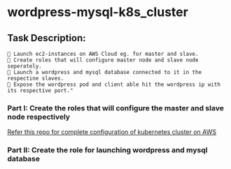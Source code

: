 # wordpress-mysql-k8s_cluster
## Task Description:
```
🔅 Launch ec2-instances on AWS Cloud eg. for master and slave.
🔅 Create roles that will configure master node and slave node seperately.
🔅 Launch a wordpress and mysql database connected to it in the respectine slaves. 
🔅 Expose the wordpress pod and client able hit the wordpress ip with its respective port."
```

### Part I: Create the roles that will configure the master and slave node respectively
[Refer this repo for complete configuration of kubernetes cluster on AWS](https://github.com/Rutuja210/k8s-multinode-cluster.git)

### Part II: Create the role for launching wordpress and mysql database

